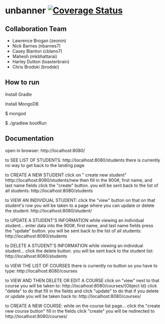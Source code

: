 # unbanner [![Coverage Status](https://coveralls.io/repos/github/MSUTeam1/unbanner/badge.svg?branch=master)](https://coveralls.io/github/MSUTeam1/unbanner?branch=master)

## Collaboration Team

* Lawrence Brogan (zeonin)
* Nick Barnes (nbarnes7)
* Casey Blanton (cblano7)
* Mahesh (mkbhattarai)
* Harley Dutton (toasterbrain)
* Chris Brodski (brodski)

## How to run

Install Gradle

Install MongoDB

$ mongod

$ ./gradlew bootRun

## Documentation

open in browser:
http://localhost:8080/

to SEE LIST OF STUDENTS:
http://localhost:8080/students
there is currently no way to get back to the landing page

to CREATE A NEW STUDENT click on " create new student"
htttp://localhost:8080/students/new
then fill in the 900#, first name, and last name fields
click the "create" button. you will be sent back to the list of all students:
http://localhost:8080/students

to VIEW AN INDIVIDUAL STUDENT:
click the "view" button on that on that student's row
you will be taken to a page where you can update or delete the student:
http://localhost:8080/student/<gibberish>

to UPDATE A STUDENT'S INFORMATION
while viewing an individual student...
enter data into the 900#, first name, and last name fields
press the "update" button. you will be sent back to the list of all students:
http://localhost:8080/students

to DELETE A STUDENT'S INFORMATION
while viewing an individual student...
click the delete button. you will be sent back to the student list:
http://localhost:8080/students

to VIEW THE LIST OF COURSES
there is currently no button so you have to type:
http://localhost:8080/courses

to VIEW AND THEN DELETE OR EDIT A COURSE
click on "view" next to that course
you will be taken to:
http://localhost:8080/courses/{Object Id}
click "delete" to do that
fill in the fields and click "update" to do that
if you delete or update you will be taken back to:
http://localhost:8080/courses/

to CREATE A NEW COURSE:
while on the course list page...
click the "create new course button"
fill in the fields
click "create"
you will be redirected to 
http://localhost:8080/courses/


